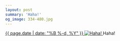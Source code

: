 ```yaml
---
layout: post
summary: 'Haha!'
og_image: 334-480.jpg
---
```


<p>
 <time>
  <a href="/334">
   {{ page.date | date: "%B %-d, %Y" }}
  </a>
 </time>
 <a href="/334">
  <img alt="Haha!" data-taken="6/24/2014" sizes="(min-width: 700px) 50vw, calc(100vw - 2rem)" src="{{ site.assets_url }}/334-240.jpg" srcset="{{ site.assets_url }}/334-480.jpg 480w, {{ site.assets_url }}/334-360.jpg 360w, {{ site.assets_url }}/334-240.jpg 240w, {{ site.assets_url }}/334-120.jpg 120w"/>
 </a>
 <span>
  Haha!
 </span>
</p>
